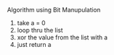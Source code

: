 Algorithm using Bit Manupulation
1. take a = 0
2. loop thru the list
3. xor the value from the list with a
4. just return a